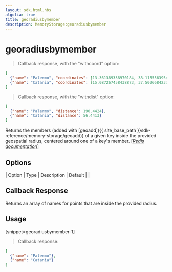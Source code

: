 ```yaml
---
layout: sdk.html.hbs
algolia: true
title: georadiusbymember
description: MemoryStorage:georadiusbymember
---
```


  

# georadiusbymember
> Callback response, with the "withcoord" option:

```json
[
  {"name": "Palermo", "coordinates": [13.361389338970184, 38.1155563954963]},
  {"name": "Catania", "coordinates": [15.087267458438873, 37.50266842333162]}
]
```

> Callback response, with the "withdist" option:

```json
[
  {"name": "Palermo", "distance": 190.4424},
  {"name": "Catania", "distance": 56.4413}
]
```

Returns the members (added with [geoadd]({{ site_base_path }}sdk-reference/memory-storage/geoadd)) of a given key inside the provided geospatial radius, centered around one of a key's member.
[[_Redis documentation_]](https://redis.io/commands/georadiusbymember)


## Options

| Option | Type | Description | Default |
|
## Callback Response

Returns an array of names for points that are inside the provided radius.

## Usage

[snippet=georadiusbymember-1]
> Callback response:

```json
[
  {"name": "Palermo"},
  {"name": "Catania"}
]
```
